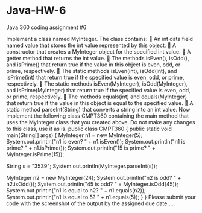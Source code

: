 # Java-HW-6
Java 360 coding assignment #6

Implement a class named MyInteger. The class contains:
 An int data field named value that stores the int value represented by this object.
 A constructor that creates a MyInteger object for the specified int value.
 A getter method that returns the int value.
 The methods isEven(), isOdd(), and isPrime() that return true if the value in this object is
even, odd, or prime, respectively.
 The static methods isEven(int), isOdd(int), and isPrime(int) that return true if the
specified value is even, odd, or prime, respectively.
 The static methods isEven(MyInteger), isOdd(MyInteger), and isPrime(MyInteger) that
return true if the specified value is even, odd, or prime, respectively.
 The methods equals(int) and equals(MyInteger) that return true if the value in this object
is equal to the specified value.
 A static method parseInt(String) that converts a string into an int value.
Now implement the following class CMPT360 containing the main method that uses the
MyInteger class that you created above. Do not make any changes to this class, use it as is.
public class CMPT360
{
 public static void main(String[] args) {
 MyInteger n1 = new MyInteger(5);
 System.out.println("n1 is even? " + n1.isEven());
 System.out.println("n1 is prime? " + n1.isPrime());
 System.out.println("15 is prime? " + MyInteger.isPrime(15));

 String s = "3539";
 System.out.println(MyInteger.parseInt(s));

 MyInteger n2 = new MyInteger(24);
 System.out.println("n2 is odd? " + n2.isOdd());
 System.out.println("45 is odd? " + MyInteger.isOdd(45));
 System.out.println("n1 is equal to n2? " + n1.equals(n2));
 System.out.println("n1 is equal to 5? " + n1.equals(5));
 }
}
Please submit your code with the screenshot of the output by the assigned due date…..
